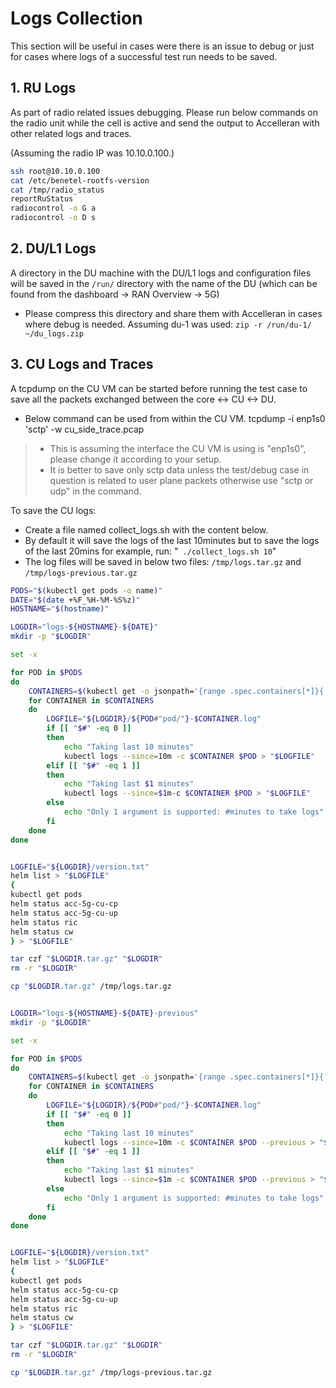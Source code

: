# Logs Collection

This section will be useful in cases were there is an issue to debug or just for cases where logs of a successful test run needs to be saved.

## 1. RU Logs

As part of radio related issues debugging. Please run below commands on the radio unit while the cell is active and send the output to Accelleran with other related logs and traces.

(Assuming the radio IP was 10.10.0.100.)
```bash
ssh root@10.10.0.100
cat /etc/benetel-rootfs-version
cat /tmp/radio_status
reportRuStatus
radiocontrol -o G a
radiocontrol -o D s
```

## 2. DU/L1 Logs

A directory in the DU machine with the DU/L1 logs and configuration files will be saved in the ```/run/``` directory with the name of the DU (which can be found from the dashboard -> RAN Overview -> 5G)

- Please compress this directory and share them with Accelleran in cases where debug is needed. Assuming du-1 was used: ```zip -r /run/du-1/ ~/du_logs.zip```


## 3. CU Logs and Traces

A tcpdump on the CU VM can be started before running the test case to save all the packets exchanged between the core <-> CU <-> DU.

- Below command can be used from within the CU VM.
tcpdump -i enp1s0 'sctp' -w cu_side_trace.pcap

> - This is assuming the interface the CU VM is using is "enp1s0", please change it according to your setup.
> - It is better to save only sctp data unless the test/debug case in question is related to user plane packets otherwise use "sctp or udp" in the command.

To save the CU logs:

- Create a file named collect_logs.sh with the content below.
- By default it will save the logs of the last 10minutes but to save the logs of the last 20mins for example, run: "``` ./collect_logs.sh 10```"
- The log files will be saved in below two files: ```/tmp/logs.tar.gz``` and ```/tmp/logs-previous.tar.gz```

```bash
PODS="$(kubectl get pods -o name)"
DATE="$(date +%F_%H-%M-%S%z)"
HOSTNAME="$(hostname)"

LOGDIR="logs-${HOSTNAME}-${DATE}"
mkdir -p "$LOGDIR"

set -x

for POD in $PODS
do
    CONTAINERS=$(kubectl get -o jsonpath='{range .spec.containers[*]}{.name}{"\n"}{end}{range .spec.initContainers[*]}{.name}{"\n"}{end}' $POD)
    for CONTAINER in $CONTAINERS
    do
        LOGFILE="${LOGDIR}/${POD#"pod/"}-$CONTAINER.log"
        if [[ "$#" -eq 0 ]]
        then
            echo "Taking last 10 minutes"
            kubectl logs --since=10m -c $CONTAINER $POD > "$LOGFILE"
        elif [[ "$#" -eq 1 ]]
        then
            echo "Taking last $1 minutes"
            kubectl logs --since=$1m-c $CONTAINER $POD > "$LOGFILE"
        else
            echo "Only 1 argument is supported: #minutes to take logs"
        fi
    done
done


LOGFILE="${LOGDIR}/version.txt"
helm list > "$LOGFILE"
{
kubectl get pods
helm status acc-5g-cu-cp
helm status acc-5g-cu-up
helm status ric
helm status cw
} > "$LOGFILE"

tar czf "$LOGDIR.tar.gz" "$LOGDIR"
rm -r "$LOGDIR"

cp "$LOGDIR.tar.gz" /tmp/logs.tar.gz


LOGDIR="logs-${HOSTNAME}-${DATE}-previous"
mkdir -p "$LOGDIR"

set -x

for POD in $PODS
do
    CONTAINERS=$(kubectl get -o jsonpath='{range .spec.containers[*]}{.name}{"\n"}{end}{range .spec.initContainers[*]}{.name}{"\n"}{end}' $POD)
    for CONTAINER in $CONTAINERS
    do
        LOGFILE="${LOGDIR}/${POD#"pod/"}-$CONTAINER.log"
        if [[ "$#" -eq 0 ]]
        then
            echo "Taking last 10 minutes"
            kubectl logs --since=10m -c $CONTAINER $POD --previous > "$LOGFILE"
        elif [[ "$#" -eq 1 ]]
        then
            echo "Taking last $1 minutes"
            kubectl logs --since=$1m -c $CONTAINER $POD --previous > "$LOGFILE"
        else
            echo "Only 1 argument is supported: #minutes to take logs"
        fi
    done
done


LOGFILE="${LOGDIR}/version.txt"
helm list > "$LOGFILE"
{
kubectl get pods
helm status acc-5g-cu-cp
helm status acc-5g-cu-up
helm status ric
helm status cw
} > "$LOGFILE"

tar czf "$LOGDIR.tar.gz" "$LOGDIR"
rm -r "$LOGDIR"

cp "$LOGDIR.tar.gz" /tmp/logs-previous.tar.gz
```
